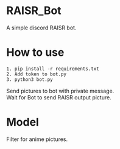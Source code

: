 # RAISR_Bot
A simple discord RAISR bot.

# How to use
```
1. pip install -r requirements.txt
2. Add token to bot.py
3. python3 bot.py
```
Send pictures to bot with private message.  
Wait for Bot to send RAISR output picture.

# Model
Filter for anime pictures.
